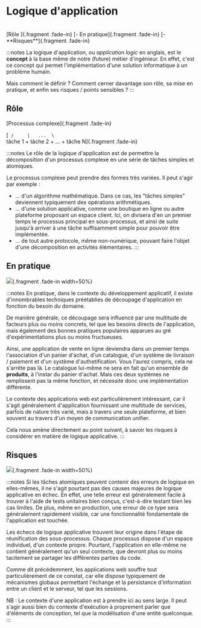 # Logique d'application

<br>
[Rôle ]{.fragment .fade-in}
[- En pratique]{.fragment .fade-in}
[- **Risques**]{.fragment .fade-in}

:::notes
La logique d'application, ou *application logic* en anglais, est le **concept** à la base même de notre (future) métier d'ingénieur.
En effet, c'est ce concept qui permet l'implémentation d'une solution informatique à un problème humain.

Mais comment le définir ?
Comment cerner davantage son rôle, sa mise en pratique, et enfin ses risques / points sensibles ? 
:::

## Rôle

[Processus complexe]{.fragment .fade-in}

[` /     |   ...  \`<br>tâche 1 + tâche 2 + ... + tâche N]{.fragment .fade-in} 

:::notes
Le rôle de la logique d'application est de permettre la décomposition d'un processus complexe en une série de tâches simples et atomiques.

Le processus complexe peut prendre des formes très variées.
Il peut s'agir par exemple :
- ... d'un algorithme mathématique.
Dans ce cas, les "tâches simples" deviennent typiquement des opérations arithmétiques.
- ... d'une solution applicative, comme une boutique en ligne ou autre plateforme proposant un espace client.
Ici, on divisera d'en un premier temps le processus principal en sous-processus, et ainsi de suite jusqu'à arriver à une tâche suffisamment simple pour pouvoir être implémentée.
- ... de tout autre protocole, même non-numérique, pouvant faire l'objet d'une décomposition en activités élémentaires.
:::

## En pratique

![](assets/img/part.png){.fragment .fade-in width=50%}

:::notes
En pratique, dans le contexte du développement applicatif, il existe d'innombrables techniques préétablies de découpage d'application en fonction du besoin du domaine.

De manière générale, ce découpage sera influencé par une multitude de facteurs plus ou moins concrets, 
tel que les besoins directs de l'application, 
mais également des bonnes pratiques populaires apparues au gré d'expérimentations plus ou moins fructueuses.

Ainsi, une application de vente en ligne deviendra dans un premier temps l'association d'un panier d'achat, d'un catalogue, d'un système de livraison / paiement et d'un système d'authetification.
Vous l'aurez compris, cela ne s'arrête pas là.
Le catalogue lui-même ne sera en fait qu'un ensemble de **produits**, à l'instar du panier d'achat. 
Mais ces deux systèmes ne remplissent pas la même fonction, et nécessite donc une implémentation différente.

Le contexte des applications web est particulièrement intéressant, 
car il s'agit généralement d'application fournissant une multitude de services, parfois de nature très varié,
mais à travers une seule plateforme, et bien souvent au travers d'un moyen de communication unifier.

Cela nous amène directement au point suivant, à savoir les risques à considérer en matière de logique applicative. 
:::

## Risques

![](assets/img/fail.png){.fragment .fade-in width=50%}

:::notes
Si les tâches atomiques peuvent contenir des erreurs de logique en elles-mêmes, il ne s'agit pourtant pas des causes majeures de logique applicative en échec.
En effet, une telle erreur est généralement facile à trouver à l'aide de tests unitaires bien conçus, c'est-à-dire testant bien les cas limites.
De plus, même en production, une erreur de ce type sera généralement rapidement visible, car une fonctionnalité fondamentale de l'application est touchée.

Les échecs de logique applicative trouvent leur origine dans l'étape de réunification des sous-processus.
Chaque processus dispose d'un espace individuel, d'un contexte propre.
Pourtant, l'application en elle-même ne contient généralement qu'un seul contexte, que devront plus ou moins tacitement se partager les différentes parties du code.

Comme dit précédemment, les applications web souffre tout particulièrement de ce constat, 
car elle dispose typiquement de mécanismes globaux permettant l'échange et la persistance d'information entre un client et le serveur, 
tel que les sessions.

NB : Le contexte d'une application est à prendre ici au sens large.
Il peut s'agir aussi bien du contexte d'exécution à proprement parler que d'éléments de conception, 
tel que la modélisation d'une entité quelconque.
:::

